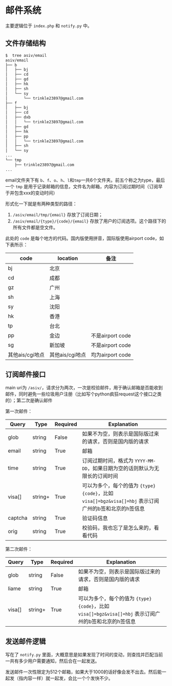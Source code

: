 # 邮件系统

主要逻辑位于 `index.php` 和 `notify.py` 中。

## 文件存储结构

```bash
$  tree asiv/email        
asiv/email
├── b
│   ├── bj
│   ├── cd
│   ├── gd
│   ├── hk
│   ├── sh
│   └── sy
│       └── trinkle23897@gmail.com
├── f
│   ├── bj
│   ├── cd
│   ├── dxb
│   │   └── trinkle23897@gmail.com
│   ├── gd
│   ├── hk
│   ├── pp
│   │   └── trinkle23897@gmail.com
│   ├── sh
│   └── sy
...
└── tmp
    ├── trinkle23897@gmail.com
...
```

email文件夹下有 `b`、`f`、`o`、`h`、`l`和`tmp`一共6个文件夹。前五个称之为type，最后一个 `tmp` 是用于记录邮箱的信息，文件名为邮箱，内容为订阅过期时间（订阅早于并包含xxx的变动时间）

形式化一下就是有两种类型的路径：

1. `/asiv/email/tmp/{email}` 存放了订阅日期；
2. `/asiv/email/{type}/{code}/{email}` 存放了用户的订阅选项。这个路径下的所有文件都是空文件。

此处的 `code` 是每个地方的代码。国内版使用拼音，国际版使用airport code，如下表所示：

| code            | location        | 备注             |
| --------------- | --------------- | ---------------- |
| bj              | 北京            |                  |
| cd              | 成都            |                  |
| gz              | 广州            |                  |
| sh              | 上海            |                  |
| sy              | 沈阳            |                  |
| hk              | 香港            |                  |
| tp              | 台北            |                  |
| pp              | 金边            | 不是airport code |
| sg              | 新加坡          | 不是airport code |
| 其他ais/cgi地点 | 其他ais/cgi地点 | 均为airport code |

## 订阅邮件接口

main uri为 `/asiv/`，请求分为两次，一次是校验邮件，用于确认邮箱是否能收到邮件，同时避免一些垃圾用户注册（比如写个python疯狂request这个接口之类的）；第二次是确认邮件

第一次邮件：

| Query   | Type    | Required | Explanation                                                  |
| ------- | ------- | -------- | ------------------------------------------------------------ |
| glob    | string  | False    | 如果不为空，则表示是国际版过来的请求，否则是国内版的请求     |
| email   | string  | True    | 邮箱                                                       |
| time   | string  | True    | 订阅过期时间，格式为 `YYYY-MM-DD`，如果日期为空的话则默认为无限长的订阅时间 |
| visa[]  | string+ | True     | 可以为多个，每个的值为 `{type}{code}`，比如 `visa[]=bgz&visa[]=hbj` 表示订阅广州的b签和北京的h签信息 |
| captcha | string  | True     | 验证码信息                                                   |
| orig    | string  | True     | 校验码，我也忘了是怎么来的，看看代码                         |

第二次邮件：

| Query   | Type    | Required | Explanation                                                  |
| ------- | ------- | -------- | ------------------------------------------------------------ |
| glob    | string  | False    | 如果不为空，则表示是国际版过来的请求，否则是国内版的请求     |
| liame | string  | True    | 邮箱                                                       |
| visa[]  | string+ | True     | 可以为多个，每个的值为 `{type}{code}`，比如 `visa[]=bgz&visa[]=hbj` 表示订阅广州的b签和北京的h签信息 |

## 发送邮件逻辑

写在了 `notify.py` 里面，大概意思是如果发现了时间的变动，则查找并匹配当前一共有多少用户需要通知，然后合在一起发送。

发送邮件一次性限定为512个邮箱，如果大于1000的话好像会发不出去。然后能一起发（指内容一样）就一起发，会比一个个发快不少。
